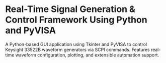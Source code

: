 # Real-Time Signal Generation & Control Framework Using Python and PyVISA
A Python-based GUI application using Tkinter and PyVISA to control Keysight 33522B waveform generators via SCPI commands. Features real-time waveform configuration, plotting, and extensible automation support.

